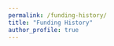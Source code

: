 ```yaml
---
permalink: /funding-history/
title: "Funding History"
author_profile: true
---
```


<div id="vis"></div>
<script>
    const spec = {
      "width": 600,
      "height": 400,
      "$schema": "https://vega.github.io/schema/vega-lite/v6.json",
      "description": "Funding history",
      "data": {
        "values": [
          {"date": "2022-04-01", "type": "Indirect fee", "value": 360},
          {"date": "2023-04-01", "type": "Indirect fee", "value": 990},
          {"date": "2024-04-01", "type": "Indirect fee", "value": 1350},
          {"date": "2025-04-01", "type": "Indirect fee", "value": 720},
          {"date": "2026-04-01", "type": "Indirect fee", "value": 450},
          {"date": "2016-04-01", "type": "JSPS DC1 Fellowship", "value": 1000},
          {"date": "2017-04-01", "type": "JSPS DC1 Fellowship", "value": 900},
          {"date": "2018-04-01", "type": "JSPS DC1 Fellowship", "value": 900},
          {"date": "2019-04-01", "type": "", "value": 0},
          {"date": "2020-04-01", "type": "", "value": 0},
          {"date": "2021-04-01", "type": "", "value": 0},
          {"date": "2022-04-01", "type": "JSPS PD Fellowship", "value": 1200},
          {"date": "2023-04-01", "type": "JSPS PD Fellowship", "value": 1100},
          {"date": "2024-04-01", "type": "JSPS PD Fellowship", "value": 1100},
          {"date": "2022-08-03", "type": "DGD Fellowship", "value": 200},
          {"date": "2022-12-16", "type": "Yazaki Travel Grant", "value": 321},
          {"date": "2023-04-01", "type": "JSPS ECS", "value": 2200},
          {"date": "2024-04-01", "type": "JSPS ECS", "value": 400},
          {"date": "2025-04-01", "type": "JSPS ECS", "value": 900},
          {"date": "2023-04-01", "type": "RIKEN SPDR Grant", "value": 1410.916},
          {"date": "2024-04-01", "type": "RIKEN SPDR Grant", "value": 1000},
          {"date": "2025-04-01", "type": "RIKEN SPDR Grant", "value": 1569.7},
          {"date": "2024-04-01", "type": "RIKEN Organoid Project", "value": 2000},
          {"date": "2024-04-01", "type": "JST ACT-X", "value": 3000},
          {"date": "2025-04-01", "type": "JST ACT-X", "value": 1500},
          {"date": "2026-04-01", "type": "JST ACT-X", "value": 1500},
          {"date": "2025-03-26", "type": "KatoKinen Travel Grant", "value": 300}
        ]
      },
      "params": [
        {
          "name": "highlight",
          "select": {
            "type": "point",
            "on": "mouseover"
          }
        }
      ],
      "mark": {
        "type": "bar",
        "stroke": "white",
        "strokeWidth": 1
      },
      "encoding": {
        "x": {
          "timeUnit": "year",
          "field": "date",
          "type": "ordinal",
          "title": "Fiscal year"
        },
        "y": {
          "field": "value",
          "type": "quantitative",
          "title": "Amount of grant (thousand yen)",
          "axis": {
            "titlePadding": 10
          }
        },
        "color": {
          "field": "type",
          "type": "nominal",
          "scale": {
            "domain": [
              "Indirect fee",
              "JSPS DC1 Fellowship",
              "JSPS PD Fellowship",
              "DGD Fellowship",
              "Yazaki Travel Grant",
              "JSPS ECS",
              "RIKEN SPDR Grant",
              "RIKEN Organoid Project",
              "JST ACT-X",
              "KatoKinen Travel Grant"
            ],
            "range": [
              "black",
              "#e7ba52",
              "mediumaquamarine",
              "gray",
              "silver",
              "olive",
              "turquoise",
              "khaki",
              "tomato",
              "lavender"
            ]
          },
          "title": "Grant name",
          "legend": {
            "orient": "bottom",
            "columns": 4
          }
        },
        "opacity": {
          "condition": {
            "param": "highlight",
            "value": 1.0
          },
          "value": 0.8
        },
        "tooltip": [
          {
            "field": "type",
            "type": "nominal",
            "title": "Grant Type"
          },
          {
            "field": "value",
            "type": "quantitative",
            "title": "Amount of grant (thousand yen)",
            "format": ",.1f"
          }
        ]
      }
    };
    vegaEmbed('#vis', spec);
</script>

<div id="vis"></div>
<script>
    const spec = {
  "$schema": "https://vega.github.io/schema/vega-lite/v6.json",
  "width": 1000,
  "height": 550,
  "config": {
    "legend": {"disable": true}
  },
  "data": {
    "name": "myCV",
    "url": "https://raw.githubusercontent.com/ishibaki/ishibaki.github.io/refs/heads/master/_data/career.csv"
  },
  "transform": [
    {
      "window": [{"op": "row_number", "as": "row_index"}]
    },
    {
      "joinaggregate": [
        {
          "op": "count",    // カウント操作
          "field": "*",     // 全行を対象
          "as": "content_num"
        }
      ],
      "groupby": ["section"]  // section ごとに集計
    },
    {
      "calculate": "datum.section === 'Institution' ? 0: datum.section === 'Education' ? 1: datum.section === 'Work History' ? 2: datum.section === 'Publications' ? 3: datum.section === 'Awards' ? 4: 5", "as": "sectionID"
    },
    {
      "calculate": "datum.section === 'Institution' ? 0: datum.section === 'Education' ? -(+datum.order_id % 2)+1 + 1: datum.section === 'Work History' ? -(+datum.order_id % 2)+1 + 3: datum.section === 'Publications' ? (+datum.order_id-1) + 5: datum.section === 'Awards' ? (+datum.order_id-1) + 19: (+datum.order_id-1) + 26", "as": "contentBase"
    },
    {
      "joinaggregate": [
        {
          "op":   "min",
          "field":"contentBase",
          "as":   "min_cBase"
        },
        {
          "op":   "max",
          "field":"contentBase",
          "as":   "max_cBase"
        }
      ],
      "groupby": ["section"]
    },
    {
      "calculate": "+datum.max_cBase + 1",
      "as":        "max_cBase"
    },
    {
      "calculate": "-(+datum.min_cBase + +datum.max_cBase)/2",
      "as":        "sectionBase"
    },
    {
      "calculate":
        "datum.end != null ? (datum.start + datum.end)/2 : datum.start",
      "as": "midpoint"
    },
    {
      "calculate": "datum.end === null ? -datum.contentBase - 0.6 : -datum.contentBase",
      "as": "y"
    },
    {
      "calculate":
        "-datum.contentBase-1",
      "as": "y2"
    },
    {
      "calculate":
        "(datum.y + datum.y2)/2-0.2",
      "as": "y_midpoint"
    }
  ],
  "layer": [
    {
      "description": "Section backgrounds",
      "transform": [
        {
          "aggregate": [
            {
              "op": "min", "field": "contentBase", "as": "bgY"
            },
            {
              "op": "max", "field": "contentBase", "as": "bgY2"
            },
          ],
          "groupby": ["section"]
        },
        {"calculate": "-datum.bgY", "as": "bgY"},
        {"calculate": "-datum.bgY2-1", "as": "bgY2"}
      ],
      "mark": {"type": "rect", "opacity": 0.5, "stroke": null, "strokeWidth": 1},
      "encoding": {
        "x": {"value": 0},
        "x2": {"value": 1000},
        "y": {"field": "bgY", "type": "quantitative"},
        "y2": {"field": "bgY2", "type": "quantitative"},
        "color": {"field": "section", "type": "nominal", "scale": {"range": ["#e1f5fe", "#f3e5f5", "#e8f5e8", "#fff3e0", "#ffebee"]}}
      }
    },
    {
      "description": "Section labels",
      "transform": [
        {"aggregate": [{"op": "mean", "field": "sectionBase", "as": "labelY"}], "groupby": ["section"]}
      ],
      "mark": {"type": "text", "align": "right", "baseline": "middle", "fontSize": 12, "fontWeight": "bold", "dx": -10},
      "encoding": {
        "x": {"value": 0},
        "y": {"field": "labelY", "type": "quantitative"},
        "text": {"field": "section", "type": "nominal"}
      }
    },
    {
      "description": "Period events (rectangles)",
      "transform": [{"filter": "datum.end != null"}],
      "mark": {"type": "rect", "stroke": "#000", "strokeWidth": 1},
      "encoding": {
        "x": {"field": "start", "type": "temporal", "title": "Year"},
        "x2": {"field": "end", "type": "temporal"},
        "y": {"field": "y", "type": "quantitative"},
        "y2": {"field": "y2", "type": "quantitative"},
        "color": {
          "field": "section",
          "type": "nominal",
          "scale": {"range": ["#90caf9", "#ce93d8", "#a5d6a7", "#ffcc02", "#ffab91"]}
        },
        "tooltip": [
          {"field": "title", "type": "nominal"},
          {"field": "start", "type": "temporal", "format": "%Y-%m-%d"},
          {"field": "end", "type": "temporal", "format": "%Y-%m-%d"}
        ]
      }
    },
    {
      "description": "Period event labels",
      "transform": [{"filter": "datum.end != null"}],
      "mark": {"type": "text", "align": "center", "baseline": "center", "fontSize": 9},
      "encoding": {
        "x": {"field": "midpoint", "type": "temporal"},
        "y": {"field": "y_midpoint", "type": "quantitative"},
        "text": {"field": "title", "type": "nominal"}
      }
    },
    {
      "description": "Point events, Publication",
      "transform": [{"filter": "datum.end === null && datum.section === 'Publications'"}],
      "mark": {"type": "point", "size": 100, "strokeWidth": 2},
      "encoding": {
        "x": {"field": "start", "type": "temporal"},
        "y": {"field": "y", "type": "quantitative"},
        "shape": {
          "condition": {"test": "datum.crit === 'true'", "value": "diamond"},
          "value": "circle"
        },
        "color": {
          "condition": {"test": "datum.crit", "value": "#f00"},
          "value": "#00f"
        },
        "stroke": {
          "condition": {"test": "datum.crit === 'true'", "value": "#f00"},
          "value": "#000"
        },
        "tooltip": [
          {"field": "title", "type": "nominal"},
          {"field": "start", "type": "temporal", "format": "%Y-%m-%d"},
          {"field": "url", "type":"nominal"}
        ]
      }
    },
    {
      "description": "Point event labels, Publication",
      "transform": [{"filter": "datum.end === null && datum.section === 'Publications'"}],
      "mark": {"type": "text", "align": "right", "baseline": "middle", "fontSize": 8, "dx": -8},
      "encoding": {
        "x": {"field": "start", "type": "temporal"},
        "y": {"field": "y", "type": "quantitative"},
        "text": {"field": "title", "type": "nominal"},
        "href": {"field": "url", "type": "nominal"}
      }
    },
    {
      "description": "Point events, Awards",
      "transform": [{"filter": "datum.end === null && datum.section === 'Awards'"}],
      "mark": {"type": "point", "size": 100, "strokeWidth": 2},
      "encoding": {
        "x": {"field": "start", "type": "temporal"},
        "y": {"field": "y", "type": "quantitative"},
        "shape": {
          "value": "square"
        },
        "stroke": {
          "value": "#000"
        },
        "tooltip": [
          {"field": "title", "type": "nominal"},
          {"field": "start", "type": "temporal", "format": "%Y-%m-%d"},
          {"field": "url"}
        ]
      }
    },
    {
      "description": "Point event labels, Awards",
      "transform": [{"filter": "datum.end === null && datum.section === 'Awards'"}],
      "mark": {"type": "text", "align": "right", "baseline": "middle", "fontSize": 8, "dx": -8},
      "encoding": {
        "x": {"field": "start", "type": "temporal"},
        "y": {"field": "y", "type": "quantitative"},
        "text": {"field": "title", "type": "nominal"},
        "href": {"field": "url", "type":"nominal"}
      }
    },
    {
      "description": "Point events, Fuding",
      "transform": [{"filter": "datum.end === null && datum.section === 'Funding'"}],
      "mark": {"type": "point", "size": 100, "strokeWidth": 2},
      "encoding": {
        "x": {"field": "start", "type": "temporal"},
        "y": {"field": "y", "type": "quantitative"},
        "shape": {
          "value": "triangle"
        },
        "stroke": {
          "value": "#000"
        },
        "tooltip": [
          {"field": "title", "type": "nominal"},
          {"field": "start", "type": "temporal", "format": "%Y-%m-%d"}
        ]
      }
    },
    {
      "description": "Point event labels, Funding",
      "transform": [{"filter": "datum.end === null && datum.section === 'Funding'"}],
      "mark": {"type": "text", "align": "right", "baseline": "middle", "fontSize": 8, "dx": -8},
      "encoding": {
        "x": {"field": "start", "type": "temporal"},
        "y": {"field": "y", "type": "quantitative"},
        "text": {"field": "title", "type": "nominal"}
      }
    },
  ],
  "encoding": {
    "x": {
      "field": "start",
      "type": "temporal",
      "scale": {
        "domain": ["2009-12-31", "2028-01-01"],
      },
    "axis": {"format": "%Y"}
    },
    "y": {
      "field": "y",
      "type": "quantitative",
      "scale": {
        "domain": {
          "data": "myCV",
          "field": "y"
        }
      },
      "axis": {
        "ticks": false,
        "labels": false,
        "domain": false,
        "title": false
      }
    },
  }
};
    vegaEmbed('#vis', spec);
</script>
